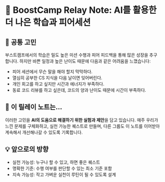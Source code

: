 # 🧠 BoostCamp Relay Note: AI를 활용한 더 나은 학습과 피어세션

## 🤔 공통 고민

부스트캠프에서의 학습은 밀도 높은 미션 수행과 피어 피드백을 통해 많은 성장을 추구합니다. 하지만 바쁜 일정과 높은 난이도 때문에 다음과 같은 어려움을 느꼈습니다:

- 피어 세션에서 무슨 말을 해야 할지 막막하다.
- 열심히 공부한 CS 지식을 다음 날이면 잊어버린다.
- 개인 회고를 하고 싶지만 시간과 에너지가 부족하다.
- 동료 코드 리뷰를 하고 싶은데, 코드의 양과 난이도 때문에 시간이 부족하다.

## 📖 이 릴레이 노트는...

이러한 고민을 **AI의 도움으로 해결하기 위한 실험과 제안**을 담고 있습니다. 매주 우리가 느낀 문제를 구체화하고, 실천 가능한 퀘스트로 만들며, 다른 그룹도 이 노트를 이어받아 계속해서 개선해나갈 수 있도록 기록합니다.

## 💡 앞으로의 방향

- 실천 가능성: 누구나 할 수 있고, 하면 좋은 퀘스트
- 명확한 기준: 수행 여부를 판단할 수 있는 최소 기준 포함
- 지속 가능성: 작고 가벼운 실천이 루틴이 될 수 있도록 설계

